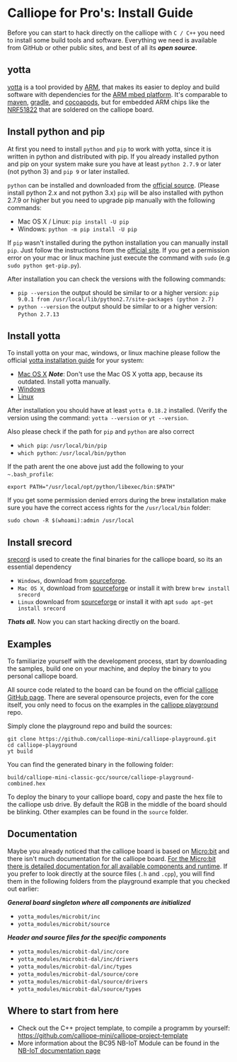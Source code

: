 # Calliope for Pro's: Install Guide

Before you can start to hack directly on the calliope with `C / C++` you need to install some build tools and software. Everything we need is available from GitHub or other public sites, and best of all its ***open source***.

## yotta
[yotta](https://github.com/ARMmbed/yotta) is a tool provided by [ARM](http://www.arm.com/products/processors/cortex-m), that makes its easier to deploy and build software with dependencies for the [ARM mbed platform](https://www.mbed.com/en/). It's comparable to [maven](https://www.mbed.com/en/), [gradle](gradle), and [cocoapods](cocoapods), but for embedded ARM chips like the [NRF51822](NRF51822) that are soldered on the calliope board.

## Install python and pip
At first you need to install `python` and `pip` to work with yotta, since it is written in python and distributed with pip. If you already installed python and pip on your system make sure you have at least `python 2.7.9` or later (not python 3) and `pip 9` or later installed.

`python` can be installed and downloaded from the [official source](https://www.python.org/downloads/release/python-2713/). (Please install python 2.x and not python 3.x)
`pip` will be also installed with python 2.7.9 or higher but you need to upgrade pip manually with the following commands:
* Mac OS X / Linux: `pip install -U pip`
* Windows: `python -m pip install -U pip`

If `pip` wasn't installed during the python installation you can manually install `pip`. Just follow the instructions from the [official site](https://pip.pypa.io/en/stable/installing/#installing-with-get-pip-py). If you get a permission error on your mac or linux machine just execute the command with `sudo` (e.g `sudo python get-pip.py`).

After installation you can check the versions with the following commands:
* `pip --version` the output should be similar to or a higher version: `pip 9.0.1 from /usr/local/lib/python2.7/site-packages (python 2.7)`
* `python --version` the output should be similar to or a higher version: `Python 2.7.13`

## Install yotta
To install yotta on your mac, windows, or linux machine please follow the official [yotta installation guide](http://docs.yottabuild.org/#installing) for your system:
* [Mac OS X](http://docs.yottabuild.org/#osx-manual-install) ***Note***: Don't use the Mac OS X yotta app, because its outdated. Install yotta manually.
* [Windows](http://docs.yottabuild.org/#installing-on-windows)
* [Linux](http://docs.yottabuild.org/#installing-on-linux)

After installation you should have at least `yotta 0.18.2` installed. (Verify the version using the command: `yotta --version` or `yt --version`.

Also please check if the path for `pip` and `python` are also correct
* `which pip`: `/usr/local/bin/pip`
* `which python`: `/usr/local/bin/python`

If the path arent the one above just add the following to your `~.bash_profile`:
```
export PATH="/usr/local/opt/python/libexec/bin:$PATH"
```

If you get some permission denied errors during the brew installation make sure you have the correct access rights for the `/usr/local/bin` folder:
```
sudo chown -R $(whoami):admin /usr/local
```

## Install srecord
[srecord](http://srecord.sourceforge.net) is used to create the final binaries for the calliope board, so its an essential dependency
* `Windows`, download from [sourceforge](https://sourceforge.net/projects/srecord/files/srecord-win32/1.64/).
* `Mac OS X`, download from [sourceforge](https://sourceforge.net/projects/srecord/files/srecord/1.64/) or install it with brew `brew install srecord`
* `Linux` download from [sourceforge](https://sourceforge.net/projects/srecord/files/srecord/1.64/) or install it with apt `sudo apt-get install srecord`

***Thats all.*** Now you can start hacking directly on the board.

## Examples
To familiarize yourself with the development process, start by downloading the samples, build one on your machine, and deploy the binary to you personal calliope board.

All source code related to the board can be found on the official [calliope GitHub page](https://github.com/calliope-mini/). There are several opensource projects, even for the core itself, you only need to focus on the examples in the [calliope playground](https://github.com/calliope-mini/calliope-playground) repo.

Simply clone the playground repo and build the sources:
```
git clone https://github.com/calliope-mini/calliope-playground.git
cd calliope-playground
yt build
```

You can find the generated binary in the following folder:
```
build/calliope-mini-classic-gcc/source/calliope-playground-combined.hex
```

To deploy the binary to your calliope board, copy and paste the hex file to the calliope usb drive. By default the RGB in the middle of the board should be blinking. Other examples can be found in the ```source``` folder.


## Documentation
Maybe you already noticed that the calliope board is based on [Micro:bit](http://microbit.org/de/) and there isn't much  documentation for the calliope board. [For the Micro:bit there is detailed documentation for all available components and runtime](https://lancaster-university.github.io/microbit-docs/). If you prefer to look directly at the source files (`.h` and `.cpp`), you will find them in the following folders from the playground example that you checked out earlier:

***General board singleton where all components are initialized***
* `yotta_modules/microbit/inc`
* `yotta_modules/microbit/source`

***Header and source files for the specific components***
* `yotta_modules/microbit-dal/inc/core`
* `yotta_modules/microbit-dal/inc/drivers`
* `yotta_modules/microbit-dal/inc/types`
* `yotta_modules/microbit-dal/source/core`
* `yotta_modules/microbit-dal/source/drivers`
* `yotta_modules/microbit-dal/source/types`


## Where to start from here
* Check out the C++ project template, to compile a programm by yourself:
  https://github.com/calliope-mini/calliope-project-template
* More information about the BC95 NB-IoT Module can be found in the [NB-IoT documentation page](nb-iot.md)
